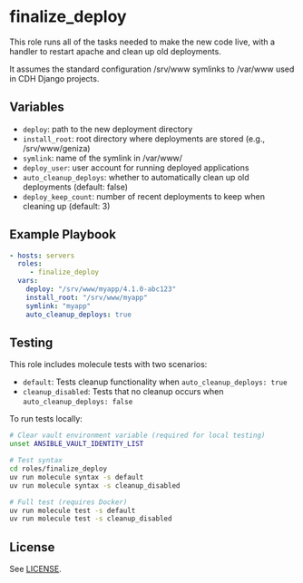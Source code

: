 finalize_deploy
===============

This role runs all of the tasks needed to make the new code live, with a handler to restart apache and clean up old deployments.

It assumes the standard configuration /srv/www symlinks to /var/www used in CDH Django projects.

Variables
---------

- `deploy`: path to the new deployment directory
- `install_root`: root directory where deployments are stored (e.g., /srv/www/geniza)
- `symlink`: name of the symlink in /var/www/
- `deploy_user`: user account for running deployed applications
- `auto_cleanup_deploys`: whether to automatically clean up old deployments (default: false)
- `deploy_keep_count`: number of recent deployments to keep when cleaning up (default: 3)

Example Playbook
----------------

```yml
- hosts: servers
  roles:
     - finalize_deploy
  vars:
    deploy: "/srv/www/myapp/4.1.0-abc123"
    install_root: "/srv/www/myapp"
    symlink: "myapp"
    auto_cleanup_deploys: true
```

Testing
-------

This role includes molecule tests with two scenarios:

- `default`: Tests cleanup functionality when `auto_cleanup_deploys: true`
- `cleanup_disabled`: Tests that no cleanup occurs when `auto_cleanup_deploys: false`

To run tests locally:

```bash
# Clear vault environment variable (required for local testing)
unset ANSIBLE_VAULT_IDENTITY_LIST

# Test syntax
cd roles/finalize_deploy
uv run molecule syntax -s default
uv run molecule syntax -s cleanup_disabled

# Full test (requires Docker)
uv run molecule test -s default
uv run molecule test -s cleanup_disabled
```

License
-------

See [LICENSE](https://github.com/Princeton-CDH/CDH_ansible/blob/main/LICENSE).